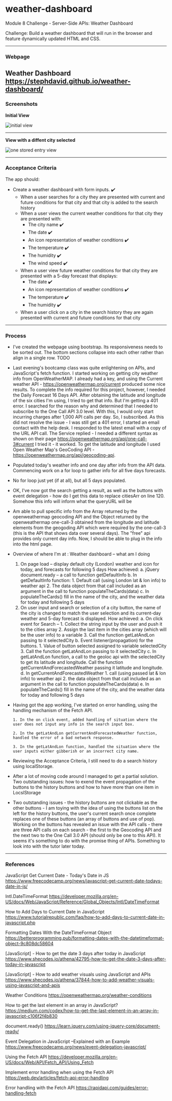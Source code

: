 # weather-dashboard
Module 8 Challenge - Server-Side APIs: Weather Dashboard  

Challenge: Build a weather dashboard that will run in the browser and feature dynamically updated HTML and CSS.

---

### Webpage

Weather Dashboard
https://stephdavid.github.io/weather-dashboard/
---

### Screenshots


**Initial View**

![initial view ](.png)

---

**View with a diffent city selected**

![one stored entry view ](.png)

---


### Acceptance Criteria

The app should:

* Create a weather dashboard with form inputs. 
✔️
  * When a user searches for a city they are presented with current and future conditions for that city and that city is added to the search history 
  * When a user views the current weather conditions for that city they are presented with:
    * The city name ✔️
    * The date ✔️
    * An icon representation of weather conditions ✔️
    * The temperature ✔️
    * The humidity ✔️
    * The wind speed ✔️
  * When a user view future weather conditions for that city they are presented with a 5-day forecast that displays:
    * The date ✔️
    * An icon representation of weather conditions ✔️
    * The temperature ✔️
    * The humidity ✔️
  * When a user click on a city in the search history they are again presented with current and future conditions for that city

 
---

### Process

* I've created the webpage using bootstrap. Its responsiveness needs to be sorted out. The bottom sections collapse into each other rather than align in a single row. TODO

* Last evening's bootcamp class was quite enlightening on APIs, and JavaScript's fetch function. I started working on getting city weather info from OpenWeatherMAP. I already had a key, and using the Current weather API - https://openweathermap.org/current produced some nice results. To complete the info required for this project, however, I needed the Daily Forecast 16 Days API. After obtaining the latitude and longitude of the six cities I'm using, I tried to get that info. But I'm getting a 401 error. I searched for the reason why and determined that I needed to subscribe to the One Call API 3.0 level. With this, I would only start incurring charges after 1,000 API calls per day. So, I subscribed. As this did not resolve the issue - I was still get a 401 error, I started an email contact with the help desk. I responded to the latest email with a copy of the URL API call. The Service replied - I needed a different syntax as shown on their page https://openweathermap.org/api/one-call-3#current I tried it - it worked. To get the latitude and longitude I used Open Weather Map's GeoCoding API - https://openweathermap.org/api/geocoding-api. 

* Populated today's weather info and one day after info from the API data. Commencing work on a for loop to gather info for all five days forecasts.

* No for loop just yet (if at all), but all 5 days populated.

* OK, I've now got the search getting a result, as well as the buttons with event delegation - how do I get this data to replace citiesArr on line 120. Somehow this info will inform what the queryURL will be 

* Am able to pull specific info from the Array returned by the openweathermap geocoding API and the Object returned by the openweathermap one-call-3 obtained from the longitude and latitude elements from the geogoding API which were required by the one-call-3 (this is the API that shows data over several days). The "free" api provides only current day info. Now, I should be able to plug in the info into the html page.

* Overview of where I'm at : Weather dashboard – what am I doing 
    1.	On page load – display default city (London) weather and icon for today, and forecasts for following 5 days
    How achieved:
    a.	jQuery document.ready – a call to function getDefaultInfo
    b.	In getDefaultInfo function: 1. Default call (using London lat & lon info) to weather api 2. The data object from that call included as an argument in the call to function populateTheCards(data)
    c.	In populateTheCards() fill in the name of the city, and the weather data for today and following 5 days
    2.	On user input and search or selection of a city button, the name of the city is changed to match the user selection and its current-day weather and 5-day forecast is displayed. How achieved:
    a.	On click event for Search – 1. Collect the string input by the user and push it to the cities array 2. Assign the last item in the cities array (which will be the user info) to a variable 3. Call the function getLatAndLon passing to it selectedCity
    b.	Event listener(propagation) for the buttons. 1. Value of button selected assigned to variable selectedCity 3. Call the function getLatAndLon passing to it selectedCity
    c.	In getLatAndLon function, a call to the geoloc api with the selectedCity to get its latitude and longitude. Call the function getCurrentAndForecastedWeather passing it latitude and longitude.
    d.	In getCurrentAndForecastedWeather 1. call (using passed lat & lon info) to weather api 2. the data object from that call included as an argument in the call to function populateTheCards(data)
    e.	In populateTheCards() fill in the name of the city, and the weather data for today and following 5 days

* Having got the app working, I've started on error handling, using the handling mechanism of the Fetch API. 

      1. In the on click event, added handling of situation where the user does not input any info in the search input box.

      2. In the getLatAndLon getCurrentAndForecastedWeather function, handled the error of a bad network response.

      3. In the getLatAndLon function, handled the situation where the user inputs either gibberish or an incorrect city name.

* Reviewing the Acceptance Criteria, I still need to do a search history using localStorage.

* After a lot of moving  code around I managed to get a partial solution. Two outstanding issues: how to exend the event propagation of the buttons to the history buttons  and how to have more than one item in LocslStorage

* Two outstanding issues - the history buttons are not clickable as the other buttons - I am toying with the idea of using the buttons list on the left for the history buttons, the user's current search once complete replaces one of these buttons (an array of buttons and use of pop). Working on the buttons has revealed an issue with the API calls - there are three API calls on each search - the first to the Geocoding API and the next two to  the One Call 3.0 API (should only be one to this API). It seems it's something to do with the promise thing of APIs. Something to look into with the tutor later today.


---

### References

JavaScript Get Current Date - Today's Date in JS
https://www.freecodecamp.org/news/javascript-get-current-date-todays-date-in-js/<br>

Intl.DateTimeFormat
https://developer.mozilla.org/en-US/docs/Web/JavaScript/Reference/Global_Objects/Intl/DateTimeFormat<br>

How to Add Days to Current Date in JavaScript
https://www.tutorialrepublic.com/faq/how-to-add-days-to-current-date-in-javascript.php<br>

Formatting Dates With the DateTimeFormat Object
https://betterprogramming.pub/formatting-dates-with-the-datetimeformat-object-9c808dc58604<br>

[JavaScript] - How to get the date 3 days after today in JavaScript 
https://www.shecodes.io/athena/42795-how-to-get-the-date-3-days-after-today-in-javascript<br>

[JavaScript] - How to add weather visuals using JavaScript and APIs 
https://www.shecodes.io/athena/37844-how-to-add-weather-visuals-using-javascript-and-apis<br>

Weather Conditions
https://openweathermap.org/weather-conditions<br>

How to get the last element in an array in JavaScript?
https://medium.com/codex/how-to-get-the-last-element-in-an-array-in-javascript-c106f2f4b830<br>

document.ready()
https://learn.jquery.com/using-jquery-core/document-ready/<br>

Event Delegation in JavaScript –Explained with an Example
https://www.freecodecamp.org/news/event-delegation-javascript/<br>

Using the Fetch API
https://developer.mozilla.org/en-US/docs/Web/API/Fetch_API/Using_Fetch<br>

Implement error handling when using the Fetch API
https://web.dev/articles/fetch-api-error-handling<br>

Error handling with the Fetch API
https://rapidapi.com/guides/error-handling-fetch<br>


